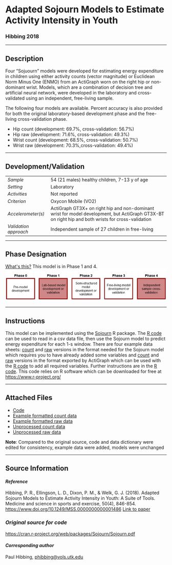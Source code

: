 # Adapted Sojourn Models to Estimate Activity Intensity in Youth
### Hibbing 2018
---

## Description
Four “Sojuourn” models were developed for estimating energy expenditure in children using either activity counts (vector magnitude) or Euclidean Norm Minus One (ENMO) from an ActiGraph worn on the right hip or non-dominant wrist. Models, which are a combination of decision tree and artificial neural network, were developed in the laboratory and cross-validated using an independent, free-living sample.
 
The following four models are available. Percent accuracy is also provided for both the original laboratory-based development phase and the free-living cross-validation phase.
* Hip count (development: 69.7%, cross-validation: 56.7%)
* Hip raw (development: 71.6%, cross-validation: 49.3%)
* Wrist count (development: 68.5%, cross-validation: 50.7%)
* Wrist raw (development: 70.3%,cross-validation: 49.4%)


---

## Development/Validation

|  |  |
| ------------- | ------------- |
| *Sample*  |54 (21 males) healthy children, 7-13 y of age  |
| *Setting*  |Laboratory |
| *Activities*  |Not reported    |
| *Criterion* |Oxycon Mobile (VO2)    |
| *Accelerometer(s)* |ActiGraph GT3X+ on right hip and non-dominant wrist for model development, but ActiGraph GT3X-BT on right hip and both wrists for cross-validation|
| *Validation approach* |Independent sample of 27 children in free-living    |



---
## Phase Designation
[What's this?](https://github.com/clevengerkimberly/AccelerometerRepository/blob/a76916ebe2a6002b20cdc6ef39c889d62ce9d6ae/phase%20_images/phase.md)
This model is in Phase 1 and 4.
![image](https://github.com/clevengerkimberly/AccelerometerRepository/blob/main/phase%20_images/Phase1and4.JPG)

---
## Instructions
This model can be implemented using the [Sojourn](https://cran.r-project.org/web/packages/Sojourn/Sojourn.pdf) R package.
The [R code](https://github.com/clevengerkimberly/AccelerometerRepository/blob/main/Hibbing2018/code.R) can be used to read in a csv data file, then use the Sojourn model to predict energy expenditure for each 1-s window. There are four example data sheets: [count](https://github.com/clevengerkimberly/AccelerometerRepository/blob/main/Hibbing2018/example_data_counts.csv) and [raw](https://github.com/clevengerkimberly/AccelerometerRepository/blob/main/Hibbing2018/example_data_raw.csv) versions in the format needed for the Sojourn model which requires you to have already added some variables and [count](https://github.com/clevengerkimberly/AccelerometerRepository/blob/main/Hibbing2018/count_data.csv) and [raw](https://github.com/clevengerkimberly/AccelerometerRepository/blob/main/Hibbing2018/raw_data.csv) versions in the format exported by ActiGraph which can be used with the [R code](https://github.com/clevengerkimberly/AccelerometerRepository/blob/main/Hibbing2018/code.R) to add all required variables. Further instructions are in the [R code](https://github.com/clevengerkimberly/AccelerometerRepository/blob/main/Hibbing2018/code.R). 
This code relies on R software which can be downloaded for free at https://www.r-project.org/

---
## Attached Files
* [Code](https://github.com/clevengerkimberly/AccelerometerRepository/blob/main/Hibbing2018/code.R)
* [Example formatted count data](https://github.com/clevengerkimberly/AccelerometerRepository/blob/main/Hibbing2018/example_data_counts.csv)
* [Example formatted raw data](https://github.com/clevengerkimberly/AccelerometerRepository/blob/main/Hibbing2018/example_data_raw.csv)
* [Unprocessed count data](https://github.com/clevengerkimberly/AccelerometerRepository/blob/main/Hibbing2018/count_data.csv)
* [Unprocessed raw data](https://github.com/clevengerkimberly/AccelerometerRepository/blob/main/Hibbing2018/raw_data.csv)


**Note**: Compared to the original source, code and data dictionary were edited for consistency, example data were added, models were unchanged


---
## Source Information
#### *Reference*
Hibbing, P. R., Ellingson, L. D., Dixon, P. M., & Welk, G. J. (2018). Adapted Sojourn Models to Estimate Activity Intensity in Youth: A Suite of Tools. Medicine and science in sports and exercise, 50(4), 846-854. https://www.doi.org/10.1249/MSS.0000000000001486  [Link to paper](https://github.com/clevengerkimberly/AccelerometerRepository/blob/main/Hibbing2018/Hibbing2018.pdf)

### *Original source for code*
https://cran.r-project.org/web/packages/Sojourn/Sojourn.pdf 

#### *Corresponding author*
Paul Hibbing, phibbing@vols.utk.edu
